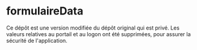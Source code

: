 # formulaireData

Ce dépôt est une version modifiée du dépôt original qui est privé. Les valeurs relatives au portail et au logon ont été supprimées, pour assurer la sécurité de l'application.
